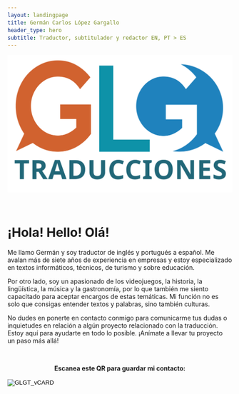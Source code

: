 ```yaml
---
layout: landingpage
title: Germán Carlos López Gargallo
header_type: hero
subtitle: Traductor, subtitulador y redactor EN, PT > ES
---
```


![GLGT_Logo](/assets/images/glgt_logo.svg)

&nbsp;

# ¡Hola! Hello! Olá!

Me llamo Germán y soy traductor de inglés y portugués a español. Me avalan más de siete años de experiencia en empresas y estoy especializado en textos informáticos, técnicos, de turismo y sobre educación.

Por otro lado, soy un apasionado de los videojuegos, la historia, la lingüística, la música y la gastronomía, por lo que también me siento capacitado para aceptar encargos de estas temáticas.
Mi función no es solo que consigas entender textos y palabras, sino también culturas.

No dudes en ponerte en contacto conmigo para comunicarme tus dudas o inquietudes en relación a algún proyecto relacionado con la traducción. Estoy aquí para ayudarte en todo lo posible. ¡Anímate a llevar tu proyecto un paso más allá!


&nbsp;

<p style="text-align:center; font-weight:bold;">Escanea este QR para guardar mi contacto:</p>

<input type="image" id="GLGT_vCARD" alt="GLGT_vCARD" src="/assets/images/qr_german_sin_telefono.svg" />
